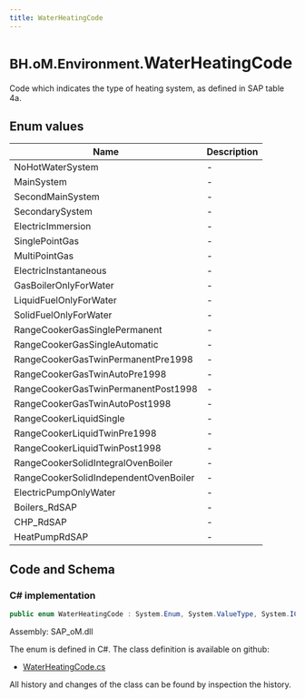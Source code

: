 ```yaml
---
title: WaterHeatingCode
---
```


# <small>BH.oM.Environment.</small>**WaterHeatingCode**

Code which indicates the type of heating system, as defined in SAP table 4a.

## Enum values

| Name            | Description                                                    |
|-----------------|----------------------------------------------------------------|
| NoHotWaterSystem |  -  |
| MainSystem |  -  |
| SecondMainSystem |  -  |
| SecondarySystem |  -  |
| ElectricImmersion |  -  |
| SinglePointGas |  -  |
| MultiPointGas |  -  |
| ElectricInstantaneous |  -  |
| GasBoilerOnlyForWater |  -  |
| LiquidFuelOnlyForWater |  -  |
| SolidFuelOnlyForWater |  -  |
| RangeCookerGasSinglePermanent |  -  |
| RangeCookerGasSingleAutomatic |  -  |
| RangeCookerGasTwinPermanentPre1998 |  -  |
| RangeCookerGasTwinAutoPre1998 |  -  |
| RangeCookerGasTwinPermanentPost1998 |  -  |
| RangeCookerGasTwinAutoPost1998 |  -  |
| RangeCookerLiquidSingle |  -  |
| RangeCookerLiquidTwinPre1998 |  -  |
| RangeCookerLiquidTwinPost1998 |  -  |
| RangeCookerSolidIntegralOvenBoiler |  -  |
| RangeCookerSolidIndependentOvenBoiler |  -  |
| ElectricPumpOnlyWater |  -  |
| Boilers_RdSAP |  -  |
| CHP_RdSAP |  -  |
| HeatPumpRdSAP |  -  |


## Code and Schema

### C# implementation

``` C# title="C#"
public enum WaterHeatingCode : System.Enum, System.ValueType, System.IComparable, System.ISpanFormattable, System.IFormattable, System.IConvertible
```

Assembly: SAP_oM.dll

The enum is defined in C#. The class definition is available on github:

- [WaterHeatingCode.cs](https://github.com/BHoM/SAP_Toolkit/blob/develop/SAP_oM/Enums\WaterHeatingCode.cs)

All history and changes of the class can be found by inspection the history.
